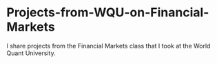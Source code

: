 # Projects-from-WQU-on-Financial-Markets

I share projects from the Financial Markets class that I took at the World Quant University.
